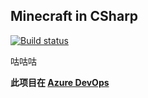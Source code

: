 ## Minecraft in CSharp

[![Build status](https://dev.azure.com/yts233/Minecraft/_apis/build/status/Minecraft)](https://dev.azure.com/yts233/Minecraft/_build/latest?definitionId=20)

咕咕咕

**此项目在 [Azure DevOps](https://dev.azure.com/yts233/_git/Minecraft)**
